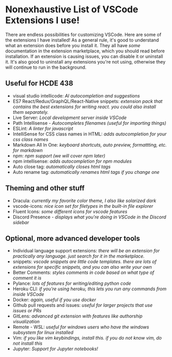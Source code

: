 # Nonexhaustive List of VSCode Extensions I use!

There are endless possibilities for customizing VSCode. Here are some of the
extensions I have installed! As a general rule, it's good to understand what an
extension does before you install it. They all have _some_ documentation in the
extension marketplace, which you should read before installation. If an
extension is causing issues, you can disable it or uninstall it. It's also good
to uninstall any extensions you're not using, otherwise they will continue to
run in the background.

## Useful for HCDE 438

- visual studio intellicode: _AI autocompletion and suggestions_
- ES7 React/Redux/GraphQL/React-Native snippets: _extension pack that contains
  the best extensions for writing react. you could also install them
  separately._
- Live Server: _Local development server inside VSCode_
- Path Intellisense - _Autocompletes filenames (useful for importing things)_
- ESLint: _A linter for javascript_
- IntelliSense for CSS class names in HTML: _adds autocompletion for your css
  class names_
- Markdown All In One: _keyboard shortcuts, auto preview, formattting, etc. for
  markdown_
- npm: _npm support (we will cover npm later)_
- npm intellisense: _adds autocompletion for npm modules_
- Auto close tag: _automatically closes html tags_
- Auto rename tag: _automatically renames html tags if you change one_

## Theming and other stuff

- Dracula: _currently my favorite color theme, I also like solarized dark_
- vscode-icons: _nice icon set for filetypes in the built-in file explorer_
- Fluent Icons: _some different icons for vscode features_
- Discord Presence - _displays what you're doing in VSCode in the Discord
  sidebar_

## Optional, more advanced developer tools

- Individual language support extensions: _there will be an extension for
  practically any language. just search for it in the marketplace._
- snippets: _vscode snippets are little code templates. there are lots of
  extensions for specific snippets, and you can also write your own_
- Better Comments: _styles comments in code based on what type of comment it is_
- Pylance: _lots of features for writing/editing python code_
- Heroku CLI: _if you're using heroku, this lets you run any commands from
  inside VSCode_
- Docker: _again, useful if you use docker_
- Github pull requests and issues: _useful for larger projects that use issues
  or PRs_
- GitLens: _advanced git extension with features like authorship visualization_
- Remote - WSL: _useful for windows users who have the windows subsystem for
  linux installed_
- Vim: _if you like vim keybindings, install this. if you do not know vim, do
  not install this_
- Jupyter: _Support for Jupyter notebooks!_
